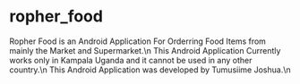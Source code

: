 # ropher_food
Ropher Food is an Android Application For Orderring Food Items from mainly the Market and Supermarket.\n
This Android Application Currently works only in Kampala Uganda and it cannot be used in any other country.\n
This Android Application was developed by Tumusiime Joshua.\n
